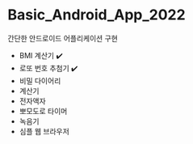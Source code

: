 # Basic_Android_App_2022
간단한 안드로이드 어플리케이션 구현
- BMI 계산기 ✔️
- 로또 번호 추첨기 ✔️
- 비밀 다이어리
- 계산기
- 전자액자
- 뽀모도로 타이머
- 녹음기
- 심플 웹 브라우저
